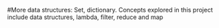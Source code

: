 #More data structures: Set, dictionary. Concepts explored in this project include data structures, lambda, filter, reduce and map
